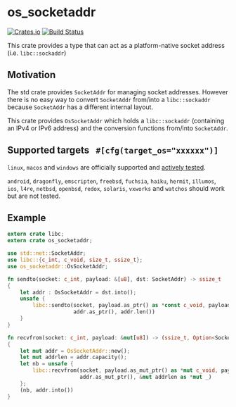 # os_socketaddr

[![Crates.io][crates-badge]][crates-url]
[![Build Status][actions-badge]][actions-url]

[crates-badge]:  https://img.shields.io/crates/v/os_socketaddr.svg
[crates-url]:    https://crates.io/crates/os_socketaddr
[actions-badge]: https://github.com/a-ba/os_socketaddr/workflows/CI/badge.svg?branch=master
[actions-url]:   https://github.com/a-ba/os_socketaddr/actions?query=workflow%3ACI+branch%3Amaster


This crate provides a type that can act as a platform-native socket address
(i.e. `libc::sockaddr`)

## Motivation

The std crate provides `SocketAddr` for managing socket addresses. However there is no easy way to
convert `SocketAddr` from/into a `libc::sockaddr` because `SocketAddr` has a different internal
layout.

This crate provides `OsSocketAddr` which holds a `libc::sockaddr` (containing an IPv4 or IPv6
address) and the conversion functions from/into `SocketAddr`.

## Supported targets   `#[cfg(target_os="xxxxxx")]`

`linux`, `macos` and `windows` are officially supported and
[actively tested](https://github.com/a-ba/os_socketaddr/actions).

`android`, `dragonfly`, `emscripten`, `freebsd`, `fuchsia`, `haiku`, `hermit`, `illumos`, `ios`,
`l4re`, `netbsd`, `openbsd`, `redox`, `solaris`, `vxworks` and `watchos` should work but are not
tested.

## Example

```rust
extern crate libc;
extern crate os_socketaddr;

use std::net::SocketAddr;
use libc::{c_int, c_void, size_t, ssize_t};
use os_socketaddr::OsSocketAddr;

fn sendto(socket: c_int, payload: &[u8], dst: SocketAddr) -> ssize_t
{
    let addr : OsSocketAddr = dst.into();
    unsafe {
        libc::sendto(socket, payload.as_ptr() as *const c_void, payload.len() as size_t, 0,
                     addr.as_ptr(), addr.len())
    }
}

fn recvfrom(socket: c_int, payload: &mut[u8]) -> (ssize_t, Option<SocketAddr>)
{
    let mut addr = OsSocketAddr::new();
    let mut addrlen = addr.capacity();
    let nb = unsafe {
        libc::recvfrom(socket, payload.as_mut_ptr() as *mut c_void, payload.len(), 0,
                       addr.as_mut_ptr(), &mut addrlen as *mut _)
    };
    (nb, addr.into())
}
```

